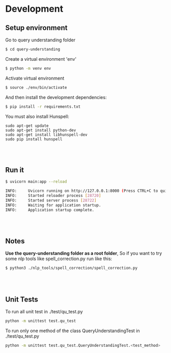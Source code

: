 # Development


## Setup environment
Go to  query understanding folder
```bash
$ cd query-understanding
```

Create a virtual environment 'env'
```bash
$ python -m venv env
```

Activate virtual environment
```bash
$ source ./env/bin/activate
```

And then install the development dependencies:
```bash
$ pip install -r requirements.txt
```
You must also install Hunspell:
```
sudo apt-get update
sudo apt-get install python-dev 
sudo apt-get install libhunspell-dev
sudo pip install hunspell
```
<br></br>
## Run it
```bash
$ uvicorn main:app --reload

INFO:     Uvicorn running on http://127.0.0.1:8000 (Press CTRL+C to quit)
INFO:     Started reloader process [28720]
INFO:     Started server process [28722]
INFO:     Waiting for application startup.
INFO:     Application startup complete.

```
<br></br>
## Notes

**Use the query-understanding folder as a root folder**, 
So if you want to try some nlp tools like spell_correction.py 
run like this:
```bash
$ python3 ./nlp_tools/spell_correction/spell_correction.py
```
<br></br>
## Unit Tests

To run all unit test in ./test/qu_test.py
```bash
python -m unittest test.qu_test
```

To run only one method of the class QueryUnderstandingTest in ./test/qu_test.py
```bash
python -m unittest test.qu_test.QueryUnderstandingTest.<test_method>
```

